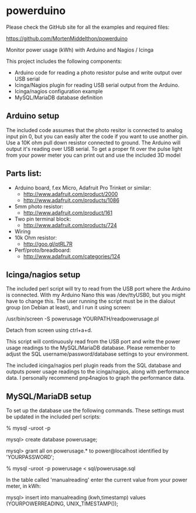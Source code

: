 # powerduino

Please check the GitHub site for all the examples and required files:

https://github.com/MortenMiddelthon/powerduino

Monitor power usage (kWh) with Arduino and Nagios / Icinga

This project includes the following components:
- Arduino code for reading a photo resistor pulse and write output over USB serial
- Icinga/Nagios plugin for reading USB serial output from the Arduino.
- Icinga/nagios configuration example
- MySQL/MariaDB database definition

Arduino setup
-------------
The included code assumes that the photo resitor is connected to analog input pin 0, but you
can easily alter the code if you want to use another pin. Use a 10K ohm pull down resistor 
connected to ground. The Arduino will output it's reading over USB serial.
To get a proper fit over the pulse light from your power meter you can print out and use the
included 3D model

Parts list:
-----------
- Arduino board, f.ex Micro, Adafruit Pro Trinket or similar:
	- http://www.adafruit.com/product/2000
	- http://www.adafruit.com/products/1086
- 5mm photo resistor:
	- http://www.adafruit.com/product/161
- Two pin terminal block:
	- http://www.adafruit.com/products/724
- Wiring
- 10k Ohm resistor:
	- http://goo.gl/ptRL7R
- Perf/proto/breadboard:
	- http://www.adafruit.com/categories/124

Icinga/nagios setup
-------------------
The included perl script will try to read from the USB port where the Arduino is connected. 
With my Arduino Nano this was /dev/ttyUSB0, but you might have to change this.
The user running the script must be in the dialout group (on Debian at least), and I run it using 
screen:

/usr/bin/screen -S powerusage YOURPATH/readpowerusage.pl

Detach from screen using ctrl+a+d.

This script will continuously read from the USB port and write the power usage readings to
the MySQL/MariaDB database. Please remember to adjust the SQL username/password/database settings
to your environment.

The included icinga/nagios perl plugin reads from the SQL database and outputs power usage
readings to the icinga/nagios, along with performance data. I personally recommend pnp4nagios 
to graph the performance data.

MySQL/MariaDB setup
-------------------
To set up the database use the following commands. These settings must be updated in the included
perl scripts:

% mysql -uroot -p

mysql> create database powerusage;

mysql> grant all on powerusage.* to power@localhost identified by 'YOURPASSWORD';

% mysql -uroot -p powerusage < sql/powerusage.sql

In the table called 'manualreading' enter the current value from your power meter, in kWh:

mysql> insert into manualreading (kwh,timestamp) values (YOURPOWERREADING, UNIX_TIMESTAMP());

